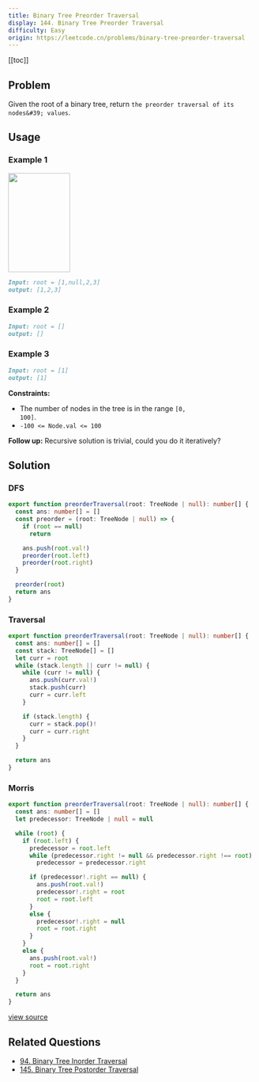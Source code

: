 ```yaml
---
title: Binary Tree Preorder Traversal
display: 144. Binary Tree Preorder Traversal
difficulty: Easy
origin: https://leetcode.cn/problems/binary-tree-preorder-traversal
---
```


[[toc]]

## Problem

Given the root of a binary tree, return `the preorder traversal of its nodes&#39; values`.

## Usage

### Example 1

<img alt="" src="https://assets.leetcode.com/uploads/2020/09/15/inorder_1.jpg" style="width: 125px; height: 200px;" />

```md
Input: root = [1,null,2,3]
output: [1,2,3]
```

### Example 2

```md
Input: root = []
output: []
```

### Example 3

```md
Input: root = [1]
output: [1]
```

**Constraints:**

- The number of nodes in the tree is in the range <code>[0, 100]</code>.
- <code>-100 &lt;= Node.val &lt;= 100</code>

**Follow up:** Recursive solution is trivial, could you do it iteratively?

## Solution

### DFS

```ts
export function preorderTraversal(root: TreeNode | null): number[] {
  const ans: number[] = []
  const preorder = (root: TreeNode | null) => {
    if (root == null)
      return

    ans.push(root.val!)
    preorder(root.left)
    preorder(root.right)
  }

  preorder(root)
  return ans
}
```

### Traversal

```ts
export function preorderTraversal(root: TreeNode | null): number[] {
  const ans: number[] = []
  const stack: TreeNode[] = []
  let curr = root
  while (stack.length || curr != null) {
    while (curr != null) {
      ans.push(curr.val!)
      stack.push(curr)
      curr = curr.left
    }

    if (stack.length) {
      curr = stack.pop()!
      curr = curr.right
    }
  }

  return ans
}
```

### Morris

```ts
export function preorderTraversal(root: TreeNode | null): number[] {
  const ans: number[] = []
  let predecessor: TreeNode | null = null

  while (root) {
    if (root.left) {
      predecessor = root.left
      while (predecessor.right != null && predecessor.right !== root)
        predecessor = predecessor.right

      if (predecessor!.right == null) {
        ans.push(root.val!)
        predecessor!.right = root
        root = root.left
      }
      else {
        predecessor!.right = null
        root = root.right
      }
    }
    else {
      ans.push(root.val!)
      root = root.right
    }
  }

  return ans
}
```

[view source](https://leetcode.cn/problems/binary-tree-preorder-traversal)

## Related Questions

- [94. Binary Tree Inorder Traversal](/structures/tree/094)
- [145. Binary Tree Postorder Traversal](/structures/tree/145)
